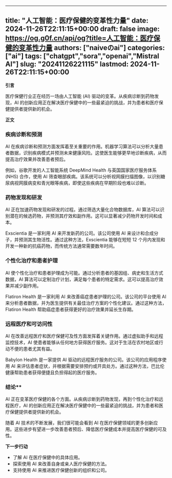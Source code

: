 
---
title: "人工智能：医疗保健的变革性力量"
date: 2024-11-26T22:11:15+00:00
draft: false
image: https://og.g0f.cn/api/og?title=人工智能：医疗保健的变革性力量
authors: ["naiveのai"]
categories: ["ai"]
tags: ["chatgpt","sora","openai","Mistral AI"]
slug: "20241126221115"
lastmod: 2024-11-26T22:11:15+00:00
---
**引言**

医疗保健行业正在经历一场由人工智能 (AI) 驱动的变革。从疾病诊断到药物发现，AI 的创新应用正在解决医疗保健中的一些最紧迫的挑战，并为患者和医疗保健提供者提供新的机会。

**正文**

### 疾病诊断和预测

AI 在疾病诊断和预测方面发挥着至关重要的作用。机器学习算法可以分析大量患者数据，识别疾病模式并预测未来健康风险。这使医生能够更早地诊断疾病，从而提高治疗效果并改善患者预后。

例如，谷歌开发的人工智能系统 DeepMind Health 与英国国家医疗服务体系 (NHS) 合作，使用 AI 筛查眼部疾病。该系统可以分析视网膜扫描图像，以识别糖尿病视网膜病变和青光眼等疾病，即使这些疾病在早期阶段也难以诊断。

### 药物发现和研发

AI 正在加速药物发现和研发的过程。通过筛选大量化合物数据库，AI 算法可以识别潜在的候选药物，并预测其疗效和副作用。这可以显著减少药物开发时间和成本。

Exscientia 是一家利用 AI 来开发新药的公司。该公司使用 AI 来设计和合成分子，并预测其生物活性。通过这种方法，Exscientia 能够在短短 12 个月内发现和开发一种新的抗癌药物，而传统方法通常需要数年时间。

### 个性化治疗和患者护理

AI 使个性化治疗和患者护理成为可能。通过分析患者的基因组、病史和生活方式数据，AI 算法可以定制治疗计划，满足每个患者的特定需求。这可以提高治疗效果并减少副作用。

Flatiron Health 是一家利用 AI 来改善癌症患者护理的公司。该公司的平台使用 AI 来分析患者数据，并为医生提供有关最佳治疗方案的个性化建议。通过这种方法，Flatiron Health 帮助癌症患者获得更好的治疗效果并延长生存期。

### 远程医疗和可访问性

AI 在改善远程医疗和医疗保健可及性方面发挥着关键作用。通过虚拟助手和远程监控技术，AI 使患者能够从任何地方获得医疗服务。这对于生活在农村地区或行动不便的患者尤其有益。

Babylon Health 是一家提供 AI 驱动的远程医疗服务的公司。该公司的应用程序使用 AI 来评估患者症状，并根据需要安排预约或开具处方。通过这种方法，巴比伦健康帮助患者获得便捷且负担得起的医疗服务。

### 结论**

AI 正在变革医疗保健的各个方面。从疾病诊断到药物发现，再到个性化治疗和远程医疗，AI 的创新应用正在解决医疗保健中的一些最紧迫的挑战，并为患者和医疗保健提供者提供新的机会。

随着 AI 技术的不断发展，我们很可能会看到 AI 在医疗保健领域的更多创新应用。这些进步有望进一步改善患者预后、降低医疗保健成本并提高医疗保健的可及性。

**下一步行动**

* 了解 AI 在医疗保健中的具体应用。
* 探索使用 AI 来改善自身或亲人医疗保健的方法。
* 支持使用 AI 来推进医疗保健创新的组织和公司。